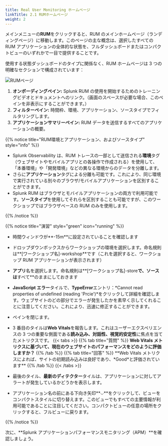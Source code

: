 ```yaml
---
title: Real User Monitoring ホームページ
linkTitle: 2.1 RUMホームページ
weight: 2
---
```


メインメニューの**RUM**をクリックすると、RUM のメインホームページ（ランディングページ）に移動します。このページの主な概念は、選択したすべての RUM アプリケーションの全体的な状態を、フルダッシュボードまたはコンパクトビューのいずれかで一目で提供することです。

使用する状態ダッシュボードのタイプに関係なく、RUM ホームページは 3 つの明確なセクションで構成されています：

![RUMページ](../images/rum-main.png)

1. **オンボーディングペイン:** Splunk RUM の使用を開始するためのトレーニングビデオとドキュメントへのリンク。（画面のスペースが必要な場合、このペインを非表示にすることができます。）
2. **フィルターペイン:** 時間枠、環境、アプリケーション、ソースタイプでフィルタリングします。
3. **アプリケーションサマリーペイン:** RUM データを送信するすべてのアプリケーションの概要。

{{% notice title="RUM環境とアプリケーション、およびソースタイプ" style="info" %}}

- Splunk Observability は、RUM トレースの一部として送信される**環境**タグ（ウェブサイトやモバイルアプリとの各操作で作成される）を使用して、「本番環境」や「開発環境」などの異なる環境からのデータを分離します。
- さらに**アプリケーション**タグによる分離も可能です。これにより、同じ環境で実行されている別々のブラウザ/モバイルアプリケーションを区別することができます。
- Splunk RUM はブラウザとモバイルアプリケーションの両方で利用可能です。**ソースタイプ**を使用してそれらを区別することも可能ですが、このワークショップではブラウザベースの RUM のみを使用します。

{{% /notice %}}

{{% notice title="演習" style="green" icon="running" %}}

- 時間ウィンドウが**-15m**に設定されていることを確認します
- ドロップダウンボックスからワークショップの環境を選択します。命名規則は**[ワークショップ名]-workshop**です（これを選択すると、ワークショップ RUM アプリケーションが表示されます）
- **アプリ**名を選択します。命名規則は**[ワークショップ名]-store**で、**ソース**は**すべて**のままにしておきます
- **JavaScript エラー**タイルで、**TypeError**エントリ：*Cannot read properties of undefined (reading 'Prcie')*をクリックして詳細を確認します。ウェブサイトのどの部分でエラーが発生したかを素早く示してくれることに注意してください。これにより、迅速に修正することができます。
- ペインを閉じます。
- 3 番目のタイルは**Web Vitals**を報告します。これはユーザーエクスペリエンスの 3 つの重要な側面である**読み込み、対話性、視覚的安定性**に焦点を当てたメトリクスです。
  {{< tabs >}}
  {{% tab title="質問" %}}
  **Web Vitals メトリクスに基づいて、現在のウェブサイトのパフォーマンスをどのように評価しますか？**
  {{% /tab %}}
  {{% tab title="回答" %}}
  \*\*Web Vitals メトリクスによれば、サイトの初期読み込みは良好であり、\*Good\*と評価されています\*\*
  {{% /tab %}}
  {{< /tabs >}}

- 最後のタイル、**最新のディテクター**タイルは、アプリケーションに対してアラートが発生しているかどうかを表示します。
- アプリケーション名の前にある下向き矢印**⌵**をクリックして、ビューをコンパクトスタイルに切り替えます。このビューでもすべての主要情報が利用可能であることに注目してください。コンパクトビューの任意の場所をクリックすると、フルビューに戻ります。

{{% /notice %}}

次に、**Splunk アプリケーションパフォーマンスモニタリング（APM）**を確認しましょう。
